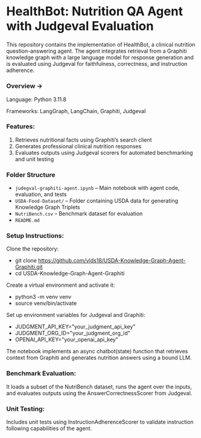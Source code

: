 <h1 style="font-size:32px;">HealthBot: Nutrition QA Agent with Judgeval Evaluation</h1>
 
This repository contains the implementation of HealthBot, a clinical nutrition question-answering agent. The agent integrates retrieval from a Graphiti knowledge graph with a large language model for response generation and is evaluated using Judgeval for faithfulness, correctness, and instruction adherence.

### Overview ->
Language: Python 3.11.8

Frameworks: LangGraph, LangChain, Graphiti, Judgeval

### Features:
1) Retrieves nutritional facts using Graphiti’s search client
2) Generates professional clinical nutrition responses
3) Evaluates outputs using Judgeval scorers for automated benchmarking and unit testing

### Folder Structure
- `judegval-graphiti-agent.ipynb` – Main notebook with agent code, evaluation, and tests
- `USDA-Food-Dataset/` – Folder containing USDA data for generating Knowledge Graph Triplets
- `NutriBench.csv` – Benchmark dataset for evaluation
- `README.md`


### Setup Instructions:
Clone the repository:
- git clone https://github.com/vlds18/USDA-Knowledge-Graph-Agent-Graphiti.git
- cd USDA-Knowledge-Graph-Agent-Graphiti

Create a virtual environment and activate it:
- python3 -m venv venv
- source venv/bin/activate

Set up environment variables for Judgeval and Graphiti:
- JUDGMENT_API_KEY="your_judgment_api_key"
- JUDGMENT_ORG_ID="your_judgment_org_id"
- OPENAI_API_KEY="your_openai_api_key"


The notebook implements an async chatbot(state) function that retrieves context from Graphiti and generates nutrition answers using a bound LLM.

### Benchmark Evaluation:
It loads a subset of the NutriBench dataset, runs the agent over the inputs, and evaluates outputs using the AnswerCorrectnessScorer from Judgeval.

### Unit Testing:
Includes unit tests using InstructionAdherenceScorer to validate instruction following capabilities of the agent.

